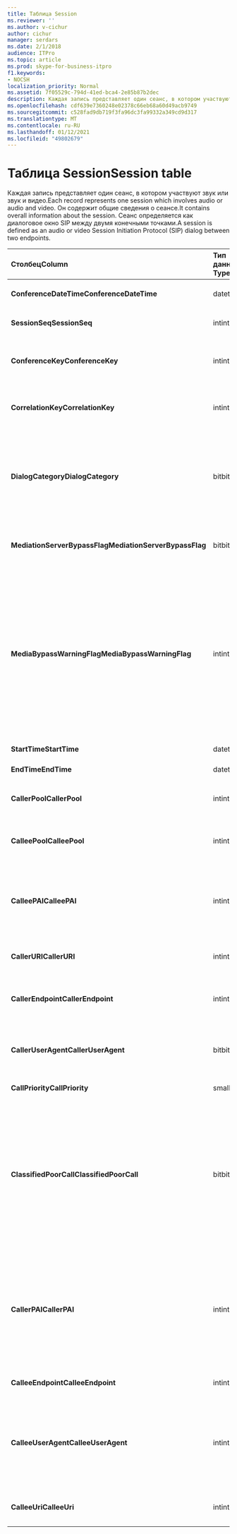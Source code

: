 ```yaml
---
title: Таблица Session
ms.reviewer: ''
ms.author: v-cichur
author: cichur
manager: serdars
ms.date: 2/1/2018
audience: ITPro
ms.topic: article
ms.prod: skype-for-business-itpro
f1.keywords:
- NOCSH
localization_priority: Normal
ms.assetid: 7f05529c-794d-41ed-bca4-2e85b87b2dec
description: Каждая запись представляет один сеанс, в котором участвуют звук или звук и видео. Он содержит общие сведения о сеансе. Сеанс определяется как диалоговое окно SIP между двумя конечными точками.
ms.openlocfilehash: cdf639e7360248e02378c66eb68a60d49acb9749
ms.sourcegitcommit: c528fad9db719f3fa96dc3fa99332a349cd9d317
ms.translationtype: MT
ms.contentlocale: ru-RU
ms.lasthandoff: 01/12/2021
ms.locfileid: "49802679"
---
```

# <a name="session-table"></a><span data-ttu-id="e94e0-105">Таблица Session</span><span class="sxs-lookup"><span data-stu-id="e94e0-105">Session table</span></span>
 
<span data-ttu-id="e94e0-106">Каждая запись представляет один сеанс, в котором участвуют звук или звук и видео.</span><span class="sxs-lookup"><span data-stu-id="e94e0-106">Each record represents one session which involves audio or audio and video.</span></span> <span data-ttu-id="e94e0-107">Он содержит общие сведения о сеансе.</span><span class="sxs-lookup"><span data-stu-id="e94e0-107">It contains overall information about the session.</span></span> <span data-ttu-id="e94e0-108">Сеанс определяется как диалоговое окно SIP между двумя конечными точками.</span><span class="sxs-lookup"><span data-stu-id="e94e0-108">A session is defined as an audio or video Session Initiation Protocol (SIP) dialog between two endpoints.</span></span>
  
|<span data-ttu-id="e94e0-109">**Столбец**</span><span class="sxs-lookup"><span data-stu-id="e94e0-109">**Column**</span></span>|<span data-ttu-id="e94e0-110">**Тип данных**</span><span class="sxs-lookup"><span data-stu-id="e94e0-110">**Data Type**</span></span>|<span data-ttu-id="e94e0-111">**Ключ/индекс**</span><span class="sxs-lookup"><span data-stu-id="e94e0-111">**Key/Index**</span></span>|<span data-ttu-id="e94e0-112">**Details**</span><span class="sxs-lookup"><span data-stu-id="e94e0-112">**Details**</span></span>|
|:-----|:-----|:-----|:-----|
|<span data-ttu-id="e94e0-113">**ConferenceDateTime**</span><span class="sxs-lookup"><span data-stu-id="e94e0-113">**ConferenceDateTime**</span></span> <br/> |<span data-ttu-id="e94e0-114">datetime</span><span class="sxs-lookup"><span data-stu-id="e94e0-114">datetime</span></span>  <br/> |<span data-ttu-id="e94e0-115">Primary</span><span class="sxs-lookup"><span data-stu-id="e94e0-115">Primary</span></span>  <br/> |<span data-ttu-id="e94e0-116">Ссылка из [таблицы Dialog](dialog.md).</span><span class="sxs-lookup"><span data-stu-id="e94e0-116">Referenced from the [Dialog table](dialog.md).</span></span>  <br/> |
|<span data-ttu-id="e94e0-117">**SessionSeq**</span><span class="sxs-lookup"><span data-stu-id="e94e0-117">**SessionSeq**</span></span> <br/> |<span data-ttu-id="e94e0-118">int</span><span class="sxs-lookup"><span data-stu-id="e94e0-118">int</span></span>  <br/> |<span data-ttu-id="e94e0-119">Primary</span><span class="sxs-lookup"><span data-stu-id="e94e0-119">Primary</span></span>  <br/> |<span data-ttu-id="e94e0-120">Ссылка из [таблицы Dialog](dialog.md).</span><span class="sxs-lookup"><span data-stu-id="e94e0-120">Referenced from the [Dialog table](dialog.md).</span></span>  <br/> |
|<span data-ttu-id="e94e0-121">**ConferenceKey**</span><span class="sxs-lookup"><span data-stu-id="e94e0-121">**ConferenceKey**</span></span> <br/> |<span data-ttu-id="e94e0-122">int</span><span class="sxs-lookup"><span data-stu-id="e94e0-122">int</span></span>  <br/> |<span data-ttu-id="e94e0-123">Внешняя</span><span class="sxs-lookup"><span data-stu-id="e94e0-123">Foreign</span></span>  <br/> |<span data-ttu-id="e94e0-124">Ключ конференции.</span><span class="sxs-lookup"><span data-stu-id="e94e0-124">Conference key.</span></span> <span data-ttu-id="e94e0-125">Ссылка из [таблицы Conference](conference.md).</span><span class="sxs-lookup"><span data-stu-id="e94e0-125">Referenced from the [Conference table](conference.md).</span></span>  <br/> |
|<span data-ttu-id="e94e0-126">**CorrelationKey**</span><span class="sxs-lookup"><span data-stu-id="e94e0-126">**CorrelationKey**</span></span> <br/> |<span data-ttu-id="e94e0-127">int</span><span class="sxs-lookup"><span data-stu-id="e94e0-127">int</span></span>  <br/> |<span data-ttu-id="e94e0-128">Внешняя</span><span class="sxs-lookup"><span data-stu-id="e94e0-128">Foreign</span></span>  <br/> |<span data-ttu-id="e94e0-129">Ключ корреляции.</span><span class="sxs-lookup"><span data-stu-id="e94e0-129">Correlation key.</span></span> <span data-ttu-id="e94e0-130">Ссылка из [таблицы SessionCorrelation.](sessioncorrelation.md)</span><span class="sxs-lookup"><span data-stu-id="e94e0-130">Referenced from the [SessionCorrelation table](sessioncorrelation.md).</span></span>  <br/> |
|<span data-ttu-id="e94e0-131">**DialogCategory**</span><span class="sxs-lookup"><span data-stu-id="e94e0-131">**DialogCategory**</span></span> <br/> |<span data-ttu-id="e94e0-132">bit</span><span class="sxs-lookup"><span data-stu-id="e94e0-132">bit</span></span>  <br/> | <br/> |<span data-ttu-id="e94e0-133">Категория диалоговых окной; 0 — это этап между Сервером-посредником и Skype для бизнеса Server; 1 — это сервер-посредник для шлюза STN.</span><span class="sxs-lookup"><span data-stu-id="e94e0-133">Dialog category; 0 is Skype for Business Server to Mediation Server leg; 1 is Mediation Server to PSTN gateway leg.</span></span>  <br/> |
|<span data-ttu-id="e94e0-134">**MediationServerBypassFlag**</span><span class="sxs-lookup"><span data-stu-id="e94e0-134">**MediationServerBypassFlag**</span></span> <br/> |<span data-ttu-id="e94e0-135">bit</span><span class="sxs-lookup"><span data-stu-id="e94e0-135">bit</span></span>  <br/> ||<span data-ttu-id="e94e0-136">Флаг, указывающий, выполнял ли вызов обход сервера-посредника.</span><span class="sxs-lookup"><span data-stu-id="e94e0-136">Flag indicating if the call was bypassed or not.</span></span>  <br/> |
|<span data-ttu-id="e94e0-137">**MediaBypassWarningFlag**</span><span class="sxs-lookup"><span data-stu-id="e94e0-137">**MediaBypassWarningFlag**</span></span> <br/> |<span data-ttu-id="e94e0-138">int</span><span class="sxs-lookup"><span data-stu-id="e94e0-138">int</span></span>  <br/> ||<span data-ttu-id="e94e0-139">Если это поле присутствует, оно указывает, почему вызов не может быть обойден, даже если идентификаторы обхода совпадают.</span><span class="sxs-lookup"><span data-stu-id="e94e0-139">This field, if present, indicates why a call was not bypassed even if the bypass IDs matched.</span></span> <span data-ttu-id="e94e0-140">Для Skype для бизнеса Server определено только одно значение.</span><span class="sxs-lookup"><span data-stu-id="e94e0-140">For Skype for Business Server, only one value is defined.</span></span>  <br/> <span data-ttu-id="e94e0-141">0x0001 - неизвестный ид обхода для сетевого адаптера по умолчанию.</span><span class="sxs-lookup"><span data-stu-id="e94e0-141">0x0001 - Unknown bypass ID for Default network adapter.</span></span>  <br/> |
|<span data-ttu-id="e94e0-142">**StartTime**</span><span class="sxs-lookup"><span data-stu-id="e94e0-142">**StartTime**</span></span> <br/> |<span data-ttu-id="e94e0-143">datetime</span><span class="sxs-lookup"><span data-stu-id="e94e0-143">datetime</span></span>  <br/> | <br/> |<span data-ttu-id="e94e0-144">Время начала вызова.</span><span class="sxs-lookup"><span data-stu-id="e94e0-144">Call start time.</span></span>  <br/> |
|<span data-ttu-id="e94e0-145">**EndTime**</span><span class="sxs-lookup"><span data-stu-id="e94e0-145">**EndTime**</span></span> <br/> |<span data-ttu-id="e94e0-146">datetime</span><span class="sxs-lookup"><span data-stu-id="e94e0-146">datetime</span></span>  <br/> | <br/> |<span data-ttu-id="e94e0-147">Время окончания вызова.</span><span class="sxs-lookup"><span data-stu-id="e94e0-147">Call end time.</span></span>  <br/> |
|<span data-ttu-id="e94e0-148">**CallerPool**</span><span class="sxs-lookup"><span data-stu-id="e94e0-148">**CallerPool**</span></span> <br/> |<span data-ttu-id="e94e0-149">int</span><span class="sxs-lookup"><span data-stu-id="e94e0-149">int</span></span>  <br/> |<span data-ttu-id="e94e0-150">Внешняя</span><span class="sxs-lookup"><span data-stu-id="e94e0-150">Foreign</span></span>  <br/> |<span data-ttu-id="e94e0-151">Пул вызываемого.</span><span class="sxs-lookup"><span data-stu-id="e94e0-151">The pool of the caller.</span></span> <span data-ttu-id="e94e0-152">Ссылка из [таблицы Pool.](pool.md)</span><span class="sxs-lookup"><span data-stu-id="e94e0-152">Referenced from the [Pool table](pool.md).</span></span>  <br/> |
|<span data-ttu-id="e94e0-153">**CalleePool**</span><span class="sxs-lookup"><span data-stu-id="e94e0-153">**CalleePool**</span></span> <br/> |<span data-ttu-id="e94e0-154">int</span><span class="sxs-lookup"><span data-stu-id="e94e0-154">int</span></span>  <br/> |<span data-ttu-id="e94e0-155">Внешняя</span><span class="sxs-lookup"><span data-stu-id="e94e0-155">Foreign</span></span>  <br/> |<span data-ttu-id="e94e0-156">Пул приемник вызовов.</span><span class="sxs-lookup"><span data-stu-id="e94e0-156">The pool of the call receiver.</span></span> <span data-ttu-id="e94e0-157">Ссылка из [таблицы Pool.](pool.md)</span><span class="sxs-lookup"><span data-stu-id="e94e0-157">Referenced from the [Pool table](pool.md).</span></span>  <br/> |
|<span data-ttu-id="e94e0-158">**CalleePAI**</span><span class="sxs-lookup"><span data-stu-id="e94e0-158">**CalleePAI**</span></span> <br/> |<span data-ttu-id="e94e0-159">int</span><span class="sxs-lookup"><span data-stu-id="e94e0-159">int</span></span>  <br/> |<span data-ttu-id="e94e0-160">Внешняя</span><span class="sxs-lookup"><span data-stu-id="e94e0-160">Foreign</span></span>  <br/> |<span data-ttu-id="e94e0-161">URI SIP в удостоверении P-asserted SIP (PAI) конечной точки получения.</span><span class="sxs-lookup"><span data-stu-id="e94e0-161">SIP URI in the SIP p-asserted identity (PAI) of the receiving endpoint.</span></span> <span data-ttu-id="e94e0-162">Ссылка из таблицы [User](user-0.md).</span><span class="sxs-lookup"><span data-stu-id="e94e0-162">Referenced from the [User table](user-0.md).</span></span>  <br/> |
|<span data-ttu-id="e94e0-163">**CallerURI**</span><span class="sxs-lookup"><span data-stu-id="e94e0-163">**CallerURI**</span></span> <br/> |<span data-ttu-id="e94e0-164">int</span><span class="sxs-lookup"><span data-stu-id="e94e0-164">int</span></span>  <br/> |<span data-ttu-id="e94e0-165">Внешняя</span><span class="sxs-lookup"><span data-stu-id="e94e0-165">Foreign</span></span>  <br/> |<span data-ttu-id="e94e0-166">URI вызываемой.</span><span class="sxs-lookup"><span data-stu-id="e94e0-166">Caller's URI.</span></span> <span data-ttu-id="e94e0-167">Ссылка из таблицы [User](user-0.md).</span><span class="sxs-lookup"><span data-stu-id="e94e0-167">Referenced from the [User table](user-0.md).</span></span>  <br/> |
|<span data-ttu-id="e94e0-168">**CallerEndpoint**</span><span class="sxs-lookup"><span data-stu-id="e94e0-168">**CallerEndpoint**</span></span> <br/> |<span data-ttu-id="e94e0-169">int</span><span class="sxs-lookup"><span data-stu-id="e94e0-169">int</span></span>  <br/> |<span data-ttu-id="e94e0-170">Внешняя</span><span class="sxs-lookup"><span data-stu-id="e94e0-170">Foreign</span></span>  <br/> |<span data-ttu-id="e94e0-171">Конечная точка вызываемой точки.</span><span class="sxs-lookup"><span data-stu-id="e94e0-171">Caller's endpoint.</span></span> <span data-ttu-id="e94e0-172">Ссылка из [таблицы Endpoint.](endpoint.md)</span><span class="sxs-lookup"><span data-stu-id="e94e0-172">Referenced from the [Endpoint table](endpoint.md).</span></span>  <br/> |
|<span data-ttu-id="e94e0-173">**CallerUserAgent**</span><span class="sxs-lookup"><span data-stu-id="e94e0-173">**CallerUserAgent**</span></span> <br/> |<span data-ttu-id="e94e0-174">bit</span><span class="sxs-lookup"><span data-stu-id="e94e0-174">bit</span></span>  <br/> |<span data-ttu-id="e94e0-175">Внешняя</span><span class="sxs-lookup"><span data-stu-id="e94e0-175">Foreign</span></span>  <br/> |<span data-ttu-id="e94e0-176">Агент пользователя вызываемой точки.</span><span class="sxs-lookup"><span data-stu-id="e94e0-176">Caller's user agent.</span></span> <span data-ttu-id="e94e0-177">Ссылка из [таблицы UserAgent.](useragent.md)</span><span class="sxs-lookup"><span data-stu-id="e94e0-177">Referenced from the [UserAgent table](useragent.md).</span></span>  <br/> |
|<span data-ttu-id="e94e0-178">**CallPriority**</span><span class="sxs-lookup"><span data-stu-id="e94e0-178">**CallPriority**</span></span> <br/> |<span data-ttu-id="e94e0-179">smallint</span><span class="sxs-lookup"><span data-stu-id="e94e0-179">smallint</span></span>  <br/> ||<span data-ttu-id="e94e0-180">Приоритет этого вызова.</span><span class="sxs-lookup"><span data-stu-id="e94e0-180">The priority of this call.</span></span>  <br/> |
|<span data-ttu-id="e94e0-181">**ClassifiedPoorCall**</span><span class="sxs-lookup"><span data-stu-id="e94e0-181">**ClassifiedPoorCall**</span></span> <br/> |<span data-ttu-id="e94e0-182">bit</span><span class="sxs-lookup"><span data-stu-id="e94e0-182">bit</span></span>  <br/> ||<span data-ttu-id="e94e0-183">Этот столбец является неподготовленным и не используется в Skype для бизнеса Server.</span><span class="sxs-lookup"><span data-stu-id="e94e0-183">This column has been deprecated and is not used in Skype for Business Server.</span></span> <span data-ttu-id="e94e0-184">Вместо этого эти сведения сообщаются на основе строки мультимедиа.</span><span class="sxs-lookup"><span data-stu-id="e94e0-184">Instead, this information is reported on a per-media line bases.</span></span> <span data-ttu-id="e94e0-185">Дополнительные сведения можно найти в таблице [MediaLine.](medialine-0.md)</span><span class="sxs-lookup"><span data-stu-id="e94e0-185">Refer to the [MediaLine table](medialine-0.md) for more information.</span></span> <br/> |
|<span data-ttu-id="e94e0-186">**CallerPAI**</span><span class="sxs-lookup"><span data-stu-id="e94e0-186">**CallerPAI**</span></span> <br/> |<span data-ttu-id="e94e0-187">int</span><span class="sxs-lookup"><span data-stu-id="e94e0-187">int</span></span>  <br/> |<span data-ttu-id="e94e0-188">Внешняя</span><span class="sxs-lookup"><span data-stu-id="e94e0-188">Foreign</span></span>  <br/> |<span data-ttu-id="e94e0-189">P-Asserted-Identity пользователя, выместившего вызов.</span><span class="sxs-lookup"><span data-stu-id="e94e0-189">P-Asserted-Identity of the user who placed the call.</span></span> <span data-ttu-id="e94e0-190">P-Asserted-Identity (PAI) используется для передачи действительного удостоверения пользователя, который разместил вызов.</span><span class="sxs-lookup"><span data-stu-id="e94e0-190">The P-Asserted-Identity (PAI) is used to convey the true identity of the user who placed the call.</span></span>  <br/> |
|<span data-ttu-id="e94e0-191">**CalleeEndpoint**</span><span class="sxs-lookup"><span data-stu-id="e94e0-191">**CalleeEndpoint**</span></span> <br/> |<span data-ttu-id="e94e0-192">int</span><span class="sxs-lookup"><span data-stu-id="e94e0-192">int</span></span>  <br/> |<span data-ttu-id="e94e0-193">Внешняя</span><span class="sxs-lookup"><span data-stu-id="e94e0-193">Foreign</span></span>  <br/> |<span data-ttu-id="e94e0-194">Конечная точка, которая получила вызов.</span><span class="sxs-lookup"><span data-stu-id="e94e0-194">Endpoint that received the call.</span></span>  <br/> |
|<span data-ttu-id="e94e0-195">**CalleeUserAgent**</span><span class="sxs-lookup"><span data-stu-id="e94e0-195">**CalleeUserAgent**</span></span> <br/> |<span data-ttu-id="e94e0-196">int</span><span class="sxs-lookup"><span data-stu-id="e94e0-196">int</span></span>  <br/> |<span data-ttu-id="e94e0-197">Внешняя</span><span class="sxs-lookup"><span data-stu-id="e94e0-197">Foreign</span></span>  <br/> |<span data-ttu-id="e94e0-198">Агент пользователя, использованный пользователем, который принял вызов.</span><span class="sxs-lookup"><span data-stu-id="e94e0-198">User agent employed by the user who received the call.</span></span> <span data-ttu-id="e94e0-199">Агенты пользователя представляют клиентские конечные точки.</span><span class="sxs-lookup"><span data-stu-id="e94e0-199">User agents represent the client endpoint device.</span></span>  <br/> |
|<span data-ttu-id="e94e0-200">**CalleeUri**</span><span class="sxs-lookup"><span data-stu-id="e94e0-200">**CalleeUri**</span></span> <br/> |<span data-ttu-id="e94e0-201">int</span><span class="sxs-lookup"><span data-stu-id="e94e0-201">int</span></span>  <br/> |<span data-ttu-id="e94e0-202">Внешняя</span><span class="sxs-lookup"><span data-stu-id="e94e0-202">Foreign</span></span>  <br/> |<span data-ttu-id="e94e0-203">URI SIP пользователя, который принял вызов.</span><span class="sxs-lookup"><span data-stu-id="e94e0-203">SIP URI of the user who received the call.</span></span>  <br/> |
   

